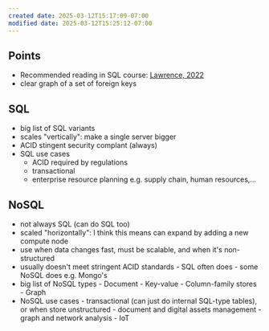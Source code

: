 ```yaml
---
created date: 2025-03-12T15:17:09-07:00
modified date: 2025-03-12T15:25:12-07:00
---
```

## Points
- Recommended reading in SQL course: [Lawrence, 2022](zotero://select/library/items/B7TNABNU)
- clear graph of a set of foreign keys
## SQL
- big list of SQL variants
- scales "vertically": make a single server bigger
- ACID stingent security complant (always)
- SQL use cases
	- ACID required by regulations
	- transactional
	- enterprise resource planning e.g. supply chain, human resources,…
## NoSQL
- not always SQL (can do SQL too)
- scaled "horizontally": I think this means can expand by adding a new compute node
- use when data changes fast, must be scalable, and when it's non-structured
- usually doesn't meet stringent ACID standards
        - SQL often does
        - some NoSQL does e.g. Mongo's
- big list of NoSQL types
        - Document
        - Key-value
        - Column-family stores
        - Graph
- NoSQL use cases
        - transactional (can just do internal SQL-type tables), or when store unstructured
        - document and digital assets management
        - graph and network analysis
        - IoT
